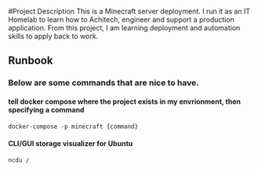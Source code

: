 #Project Description
This is a Minecraft server deployment. I run it as an IT Homelab to learn how to Achitech, engineer and support a production application. From this project, I am learning deployment and automation skills to apply back to work. 




## Runbook
### Below are some commands that are nice to have.

#### tell docker compose where the project exists in my envrionment, then specifying a command
``` cli
docker-compose -p minecraft {command}
```

#### CLI/GUI storage visualizer for Ubuntu
``` cli
ncdu /
```

